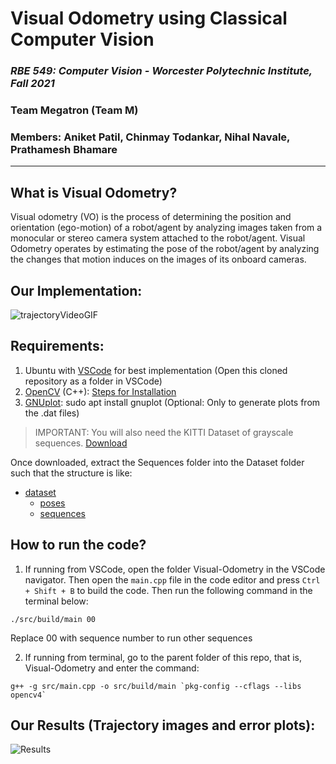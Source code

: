 # Visual Odometry using Classical Computer Vision

### *RBE 549: Computer Vision - Worcester Polytechnic Institute, Fall 2021*
### Team Megatron (Team M)
### Members: Aniket Patil, Chinmay Todankar, Nihal Navale, Prathamesh Bhamare

--------------------------------------------------------------

## What is Visual Odometry?

Visual odometry (VO) is the process of determining the position and orientation (ego-motion) of a robot/agent by analyzing images taken from a monocular or stereo camera system attached to the robot/agent. Visual Odometry operates by estimating the pose of the robot/agent by analyzing the changes that motion induces on the images of its onboard cameras.

## Our Implementation:

![trajectoryVideoGIF](vo_final_results.gif)

## Requirements:

1. Ubuntu with [VSCode](https://code.visualstudio.com/) for best implementation (Open this cloned repository as a folder in VSCode)
2. [OpenCV](https://opencv.org/opencv-4-0/) (C++): [Steps for Installation](https://docs.opencv.org/4.x/d7/d9f/tutorial_linux_install.html)
3. [GNUplot](http://www.gnuplot.info/): sudo apt install gnuplot (Optional: Only to generate plots from the .dat files)

> IMPORTANT: You will also need the KITTI Dataset of grayscale sequences. [Download](https://s3.eu-central-1.amazonaws.com/avg-kitti/data_odometry_gray.zip)

Once downloaded, extract the Sequences folder into the Dataset folder such that the structure is like: 
 * [dataset](./dataset)
   * [poses](./dataset/poses)
   * [sequences](./dataset/sequences)

## How to run the code?

1. If running from VSCode, open the folder Visual-Odometry in the VSCode navigator. Then open the `main.cpp` file in the code editor and press `Ctrl + Shift + B` to build the code. Then run the following command in the terminal below:
  ```
  ./src/build/main 00
  ```
  Replace 00 with sequence number to run other sequences

2. If running from terminal, go to the parent folder of this repo, that is, Visual-Odometry and enter the command:
  ```
  g++ -g src/main.cpp -o src/build/main `pkg-config --cflags --libs opencv4`
  ```

## Our Results (Trajectory images and error plots):

![Results](https://user-images.githubusercontent.com/83787152/146295990-5f2f34e7-a012-4e1c-9113-e64d5370c9a5.png)

